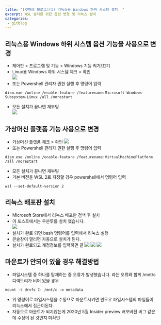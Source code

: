 ```yaml
---
title: "[깃허브 블로그](1) 리눅스용 Windows 하위 시스템 설치  "
excerpt: WSL 설치를 위한 옵션 변경 및 리눅스 설치
categories:
 - gitblog
---
```

  
## 리눅스용 Windows 하위 시스템 옵션 기능을 사용으로 변경  
- 제어판 > 프로그램 및 기능 > Windows 기능 켜기/끄기  
- Linux용 Windows 하위 시스템 체크 > 확인   
![]({{site.url}}/assets/images/gitblog/1_win10function.PNG)  
- 또는 Powershell 관리자 권한 실행 후 명령어 입력  
```
dism.exe /online /enable-feature /featurename:Microsoft-Windows-Subsystem-Linux /all /norestart
```  
- 모든 설치가 끝나면 재부팅  
![]({{site.url}}/assets/images/gitblog/1_win10function2.PNG)
## 가상머신 플랫폼 기능 사용으로 변경
- 가상머신 플랫폼 체크 > 확인
![]({{site.url}}/assets/images/gitblog/1_win10function3.PNG)  
- 또는 Powershell 관리자 권한 실행 후 명령어 입력
~~~
dism.exe /online /enable-feature /featurename:VirtualMachinePlatform /all /norestart
~~~  
- 모든 설치가 끝나면 재부팅
- 기본 버전을 WSL 2로 지정할 경우 powershell에서 명령어 입력
```
wsl --set-default-version 2  
```  
## 리눅스 배포판 설치  
- Microsoft Store에서 리눅스 배포판 검색 후 설치  
- 이 포스트에서는 우분투를 설치 했습니다.  
![]({{site.url}}/assets/images/gitblog/2_win10ubuntu_1.PNG)      
- 설치가 완료 되면 bash 명령어를 입력해서 리눅스 실행  
- 콘솔창이 열리면 자동으로 설치가 된다.
- 설치가 완료되고 계정정보를 입력하면 끝
![]({{site.url}}/assets/images/gitblog/3_win10bash_shell.PNG) 
![]({{site.url}}/assets/images/gitblog/2_win10ubuntu2.PNG) 
![]({{site.url}}/assets/images/gitblog/3_win10bash_shell_1.PNG)  

## 마운트가 안되어 있을 경우 해결방법  
- 파일시스템 중 하나를 탑재하는 중 오류가 발생했습니다. 라는 오류와 함께 /mnt/c 디렉토리가 비어 있을 경우
```
mount -t drvfs C: /mnt/c -o metadata
```
- 위 명령어로 파일시스템을 수동으로 마운트시키면 윈도우 파일시스템의 파일들이 리눅스에서 접근이된다.
- 자동으로 마운트가 되지않는게 2020년 5월 Insider preview 배포버전 버그 같은데 수정이 된 것인지 미확인